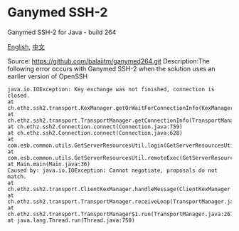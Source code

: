 # Ganymed SSH-2
Ganymed SSH-2 for Java - build 264

[English](README.md), [中文](README_zh.md)

Source: https://github.com/balaiitm/ganymed264.git
Description:The following error occurs with Ganymed SSH-2 when the solution uses an earlier version of OpenSSH

```angular2html
java.io.IOException: Key exchange was not finished, connection is closed.
at ch.ethz.ssh2.transport.KexManager.getOrWaitForConnectionInfo(KexManager.java:75)
at ch.ethz.ssh2.transport.TransportManager.getConnectionInfo(TransportManager.java:169)
at ch.ethz.ssh2.Connection.connect(Connection.java:759)
at ch.ethz.ssh2.Connection.connect(Connection.java:628)
at com.esb.common.utils.GetServerResourcesUtil.login(GetServerResourcesUtil.java:16)
at com.esb.common.utils.GetServerResourcesUtil.remoteExec(GetServerResourcesUtil.java:23)
at Main.main(Main.java:36)
Caused by: java.io.IOException: Cannot negotiate, proposals do not match.
at ch.ethz.ssh2.transport.ClientKexManager.handleMessage(ClientKexManager.java:123)
at ch.ethz.ssh2.transport.TransportManager.receiveLoop(TransportManager.java:572)
at ch.ethz.ssh2.transport.TransportManager$1.run(TransportManager.java:261)
at java.lang.Thread.run(Thread.java:750)
```